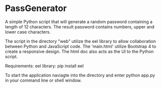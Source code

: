 # PassGenerator
A simple Python script that will generate a random password containing a length of 12 characters. The result password contains numbers, upper and lower case characters.

The script in the directory "web" utilize the eel library to allow collaboration between Python and JavaScript code.
The 'main.html' utilize Bootstrap 4 to create a responsive design. The html doc also acts as the UI to the Python script.

Requirements:
eel library:
pip install eel

To start the application naviagte into the directory and enter python app.py in your command line or shell window.
